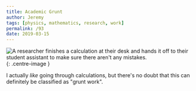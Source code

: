 ```yaml
---
title: Academic Grunt
author: Jeremy
tags: [physics, mathematics, research, work]
permalink: /93
date: 2019-03-15
---
```


![A researcher finishes a calculation at their desk and hands it off to their student assistant to make sure there aren't any mistakes.](https://res.cloudinary.com/dh3hm8pb7/image/upload/c_scale,q_auto:best/v1535842782/Handwaving/Published/AcademicGrunt.png){: .centre-image }

I actually *like* going through calculations, but there's no doubt that this can definitely be classified as "grunt work".